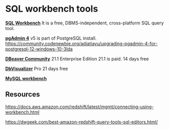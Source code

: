 # SQL workbench tools

[**SQL Workbench**](https://www.sql-workbench.eu)  It is a free, DBMS-independent, cross-platform SQL query tool. 

[**pgAdmin 4**](https://www.pgadmin.org)  v5  is part of PostgreSQL install. https://community.codenewbie.org/adiatiayu/upgrading-pgadmin-4-for-postgresql-12-windows-10-3lda

[**DBeaver Community**](https://dbeaver.io)  21.1    Enterprise Edition 21.1 is paid. 14 days free

[**DbVisualizer**](https://www.dbvis.com/features) Pro 21 days free

[**MySQL workbench**](https://dev.mysql.com/doc/workbench/en/wb-migration-database-postgresql.html)

## Resources

https://docs.aws.amazon.com/redshift/latest/mgmt/connecting-using-workbench.html

https://dwgeek.com/best-amazon-redshift-query-tools-sql-editors.html/
